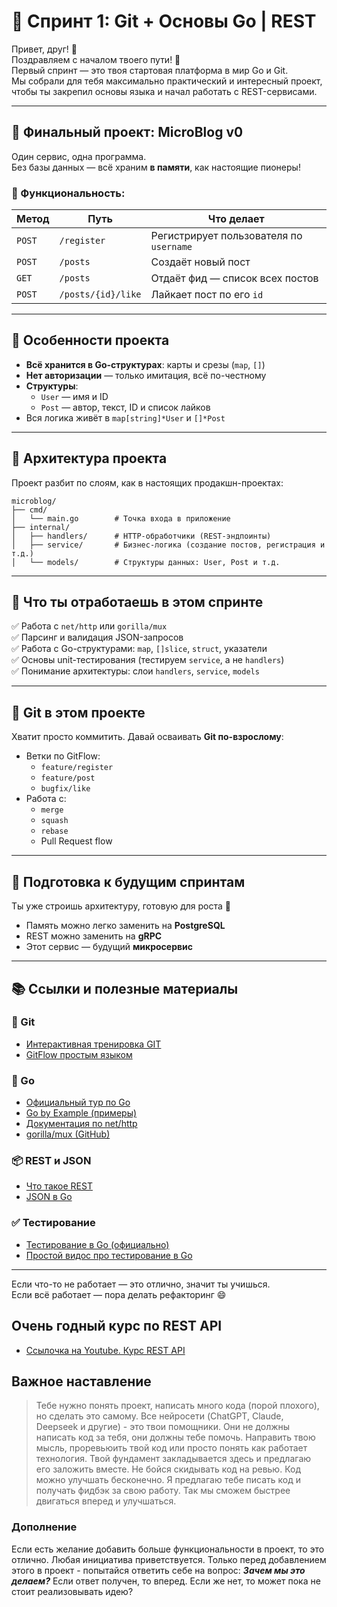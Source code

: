 # 🚀 Спринт 1: Git + Основы Go | REST

Привет, друг! 👋  
Поздравляем с началом твоего пути! 🎉  
Первый спринт — это твоя стартовая платформа в мир Go и Git.  
Мы собрали для тебя максимально практический и интересный проект, чтобы ты закрепил основы языка и начал работать с REST-сервисами.

---

## 🌱 Финальный проект: MicroBlog v0

Один сервис, одна программа.  
Без базы данных — всё храним **в памяти**, как настоящие пионеры!

### 🔧 Функциональность:

| Метод  | Путь               | Что делает                              |
| ------ | ------------------ | --------------------------------------- |
| `POST` | `/register`        | Регистрирует пользователя по `username` |
| `POST` | `/posts`           | Создаёт новый пост                      |
| `GET`  | `/posts`           | Отдаёт фид — список всех постов         |
| `POST` | `/posts/{id}/like` | Лайкает пост по его `id`                |

---

## 🧠 Особенности проекта

- **Всё хранится в Go-структурах**: карты и срезы (`map`, `[]`)
- **Нет авторизации** — только имитация, всё по-честному
- **Структуры**:
  - `User` — имя и ID
  - `Post` — автор, текст, ID и список лайков
- Вся логика живёт в `map[string]*User` и `[]*Post`

---

## 📂 Архитектура проекта

Проект разбит по слоям, как в настоящих продакшн-проектах:

```
microblog/
├── cmd/
│   └── main.go        # Точка входа в приложение
├── internal/
│   ├── handlers/      # HTTP-обработчики (REST-эндпоинты)
│   ├── service/       # Бизнес-логика (создание постов, регистрация и т.д.)
│   └── models/        # Структуры данных: User, Post и т.д.
```

---

## 🧪 Что ты отработаешь в этом спринте

✅ Работа с `net/http` или `gorilla/mux`  
✅ Парсинг и валидация JSON-запросов  
✅ Работа с Go-структурами: `map`, `[]slice`, `struct`, указатели  
✅ Основы unit-тестирования (тестируем `service`, а не `handlers`)  
✅ Понимание архитектуры: слои `handlers`, `service`, `models`

---

## 📘 Git в этом проекте

Хватит просто коммитить. Давай осваивать **Git по-взрослому**:

- Ветки по GitFlow:
  - `feature/register`
  - `feature/post`
  - `bugfix/like`
- Работа с:
  - `merge`
  - `squash`
  - `rebase`
  - Pull Request flow

---

## 🔮 Подготовка к будущим спринтам

Ты уже строишь архитектуру, готовую для роста 💪

- Память можно легко заменить на **PostgreSQL**
- REST можно заменить на **gRPC**
- Этот сервис — будущий **микросервис**

---

## 📚 Ссылки и полезные материалы

### 🔧 Git

- [Интерактивная тренировка GIT](https://learngitbranching.js.org/?locale=ru_RU)
- [GitFlow простым языком](https://wiki.merionet.ru/articles/git-flow-cto-eto-i-kak-rabotaet)

### 🧠 Go

- [Официальный тур по Go](https://go.dev/tour/welcome)
- [Go by Example (примеры)](https://gobyexample.com/)
- [Документация по net/http](https://pkg.go.dev/net/http)
- [gorilla/mux (GitHub)](https://github.com/gorilla/mux)

### 📦 REST и JSON

- [Что такое REST](https://practicum.yandex.ru/blog/chto-takoe-rest-api-i-kak-rabotaet/)
- [JSON в Go](https://gobyexample.com/json)

### ✅ Тестирование

- [Тестирование в Go (официально)](https://go.dev/doc/tutorial/add-a-test)
- [Простой видос про тестирование в Go](https://www.youtube.com/watch?v=fMUNBJPhP6Y)

---

Если что-то не работает — это отлично, значит ты учишься.  
Если всё работает — пора делать рефакторинг 😄

## Очень годный курс по REST API

- [Ссылочка на Youtube. Курс REST API](https://www.youtube.com/playlist?list=PLbTTxxr-hMmyFAvyn7DeOgNRN8BQdjFm8)

## Важное наставление

> Тебе нужно понять проект, написать много кода (порой плохого), но сделать это самому. Все нейросети (ChatGPT, Claude, Deepseek и другие) - это твои помощники. Они не должны написать код за тебя, они должны тебе помочь. Направить твою мысль, проревьюить твой код или просто понять как работает технология. Твой фундамент закладывается здесь и предлагаю его заложить вместе. Не бойся скидывать код на ревью. Код можно улучшать бесконечно. Я предлагаю тебе писать код и получать фидбэк за свою работу. Так мы сможем быстрее двигаться вперед и улучшаться.

### Дополнение

Если есть желание добавить больше функциональности в проект, то это отлично. Любая
инициатива приветствуется. Только перед добавлением этого в проект - попытайся ответить себе на вопрос: **_Зачем мы это делаем?_** Если ответ получен, то вперед.
Если же нет, то может пока не стоит реализовывать идею?
